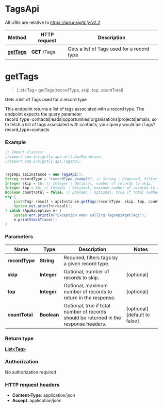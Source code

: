 # TagsApi

All URIs are relative to *https://api.insight.ly/v2.2*

Method | HTTP request | Description
------------- | ------------- | -------------
[**getTags**](TagsApi.md#getTags) | **GET** /Tags | Gets a list of Tags used for a record type


<a name="getTags"></a>
# **getTags**
> List&lt;Tag&gt; getTags(recordType, skip, top, countTotal)

Gets a list of Tags used for a record type

This endpoint returns a list of tags associated with a record type. The endpoint expects the query parameter            record_type&#x3D;contacts|leads|opportunities|organisations|projects|emails, so to fetch a list of tags associated with contacts, your query would be            /Tags?record_type&#x3D;contacts

### Example
```java
// Import classes:
//import com.insightly.api.util.ApiException;
//import com.insightly.api.TagsApi;


TagsApi apiInstance = new TagsApi();
String recordType = "recordType_example"; // String | Required, filters tags by a given record type.
Integer skip = 56; // Integer | Optional, number of records to skip.
Integer top = 56; // Integer | Optional, maximum number of records to return in the response.
Boolean countTotal = false; // Boolean | Optional, true if total number of records should be returned in the response headers.
try {
    List<Tag> result = apiInstance.getTags(recordType, skip, top, countTotal);
    System.out.println(result);
} catch (ApiException e) {
    System.err.println("Exception when calling TagsApi#getTags");
    e.printStackTrace();
}
```

### Parameters

Name | Type | Description  | Notes
------------- | ------------- | ------------- | -------------
 **recordType** | **String**| Required, filters tags by a given record type. |
 **skip** | **Integer**| Optional, number of records to skip. | [optional]
 **top** | **Integer**| Optional, maximum number of records to return in the response. | [optional]
 **countTotal** | **Boolean**| Optional, true if total number of records should be returned in the response headers. | [optional] [default to false]

### Return type

[**List&lt;Tag&gt;**](Tag.md)

### Authorization

No authorization required

### HTTP request headers

 - **Content-Type**: application/json
 - **Accept**: application/json

